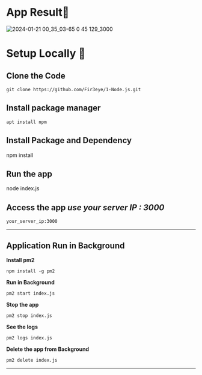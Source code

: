 # App Result🎯
![2024-01-21 00_35_03-65 0 45 129_3000](https://github.com/Fir3eye/1-Node.js/assets/93431222/efd3ef0f-1c8f-409e-a48e-f1dd7eaa1658)
# Setup Locally 🎯
## Clone the Code 
```
git clone https://github.com/Fir3eye/1-Node.js.git
```

## Install package manager
```
apt install npm 
```
## Install Package and Dependency 
npm install

## Run the app
node index.js

## Access the app *use your server IP : 3000*
```
your_server_ip:3000
```
---
## Application Run in Background 
**Install pm2**
```
npm install -g pm2
```
**Run in Background**
```
pm2 start index.js
```
**Stop the app**
```
pm2 stop index.js
```
**See the logs**
```
pm2 logs index.js
```
**Delete the app from Background**
```
pm2 delete index.js
```
---

